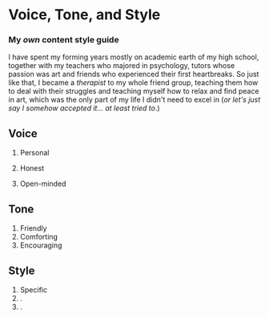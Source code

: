 # Voice, Tone, and Style

### My *own* content style guide 

I have spent my forming years mostly on academic earth of my high school, together with my teachers who majored in psychology, tutors whose passion was art and friends who experienced their first heartbreaks. So just like that, I became a *therapist* to my whole friend group, teaching them how to deal with their struggles and teaching myself how to relax and find peace in art, which was the only part of my life I didn't need to excel in (*or let's just say I somehow accepted it... at least tried to*.)  

## Voice

1. Personal

3. Honest
4. Open-minded
   
## Tone

1. Friendly
2. Comforting
3. Encouraging
   
## Style

1. Specific
2. .
3. .
